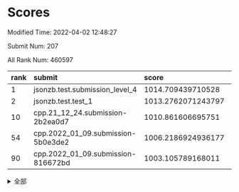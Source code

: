 # Scores

Modified Time: 2022-04-02 12:48:27

Submit Num: 207

All Rank Num: 460597

| rank |               submit               |       score        |       sigma        | pk_num |
| :--- | :--------------------------------- | :----------------- | :----------------- | :----- |
| 1    | jsonzb.test.submission_level_4     | 1014.709439710528  | 0.8309275509144541 | 8899   |
| 2    | jsonzb.test.test_1                 | 1013.2762071243797 | 0.7972163547483826 | 8907   |
| 10   | cpp.21_12_24.submission-2b2ea0d7   | 1010.861606695751  | 0.767678404238685  | 8901   |
| 54   | cpp.2022_01_09.submission-5b0e3de2 | 1006.2186924936177 | 0.740411259566893  | 8902   |
| 90   | cpp.2022_01_09.submission-816672bd | 1003.105789168011  | 0.7253499079680464 | 8899   |


<details>
<summary>全部</summary>

| rank |                 submit                 |       score        |       sigma        | pk_num |
| :--- | :------------------------------------- | :----------------- | :----------------- | :----- |
| 1    | jsonzb.test.submission_level_4         | 1014.709439710528  | 0.8309275509144541 | 8899   |
| 2    | jsonzb.test.test_1                     | 1013.2762071243797 | 0.7972163547483826 | 8907   |
| 3    | gobigger.level_3.submission_level_3_31 | 1011.6254857551485 | 0.7664234195520144 | 8900   |
| 4    | gobigger.level_3.submission_level_3_16 | 1011.6078131469068 | 0.7760326730897559 | 8900   |
| 5    | gobigger.level_3.submission_level_3_4  | 1011.331025324073  | 0.7612788216680161 | 8903   |
| 6    | gobigger.level_3.submission_level_3_37 | 1011.1036977832168 | 0.7693330195728808 | 8901   |
| 7    | gobigger.level_3.submission_level_3_47 | 1011.0690840810031 | 0.7585259479680508 | 8901   |
| 8    | gobigger.level_3.submission_level_3_19 | 1010.9644011374514 | 0.775864333484267  | 8901   |
| 9    | gobigger.level_3.submission_level_3_15 | 1010.8779919340966 | 0.7733380465188696 | 8900   |
| 10   | cpp.21_12_24.submission-2b2ea0d7       | 1010.861606695751  | 0.767678404238685  | 8901   |
| 11   | gobigger.level_3.submission_level_3_5  | 1010.8364604776331 | 0.7607353216603295 | 8900   |
| 12   | gobigger.level_3.submission_level_3_24 | 1010.7925964965173 | 0.7594415513414342 | 8899   |
| 13   | gobigger.level_3.submission_level_3_48 | 1010.7165579095858 | 0.761020844817812  | 8896   |
| 14   | gobigger.level_3.submission_level_3_23 | 1010.5767860817457 | 0.7759490170914431 | 8903   |
| 15   | gobigger.level_3.submission_level_3_35 | 1010.5709378157517 | 0.7658873216175665 | 8902   |
| 16   | gobigger.level_3.submission_level_3_25 | 1010.5123280680908 | 0.77129140139192   | 8900   |
| 17   | gobigger.level_3.submission_level_3_12 | 1010.4629986261988 | 0.7558008760373632 | 8900   |
| 18   | gobigger.level_3.submission_level_3_7  | 1010.4506320710686 | 0.7538921929233352 | 8902   |
| 19   | gobigger.level_3.submission_level_3_45 | 1010.2771007880125 | 0.7355193054956048 | 8903   |
| 20   | gobigger.level_3.submission_level_3_39 | 1010.2697143564533 | 0.7657263962179077 | 8897   |
| 21   | gobigger.level_3.submission_level_3_9  | 1010.1437119328624 | 0.8022680061755029 | 8899   |
| 22   | gobigger.level_3.submission_level_3_20 | 1010.1414099012617 | 0.7591263868254366 | 8896   |
| 23   | gobigger.level_3.submission_level_3_30 | 1010.1232020042918 | 0.7559870756326298 | 8905   |
| 24   | gobigger.level_3.submission_level_3_27 | 1009.9678930086923 | 0.7500539016936933 | 8900   |
| 25   | gobigger.level_3.submission_level_3_10 | 1009.9590994564148 | 0.7441325629031994 | 8900   |
| 26   | gobigger.level_3.submission_level_3_28 | 1009.9412328822484 | 0.7555962535711499 | 8898   |
| 27   | gobigger.level_3.submission_level_3_44 | 1009.9241749803954 | 0.7485715474674782 | 8904   |
| 28   | gobigger.level_3.submission_level_3_22 | 1009.9190687696064 | 0.7415408461547274 | 8906   |
| 29   | gobigger.level_3.submission_level_3_8  | 1009.8951011458678 | 0.7516885769572678 | 8901   |
| 30   | gobigger.level_3.submission_level_3_2  | 1009.8319578732314 | 0.7624768446652626 | 8899   |
| 31   | gobigger.level_3.submission_level_3_33 | 1009.82935781005   | 0.740515623984298  | 8900   |
| 32   | gobigger.level_3.submission_level_3_42 | 1009.8101013742122 | 0.7702227334800136 | 8900   |
| 33   | gobigger.level_3.submission_level_3_41 | 1009.7409158083453 | 0.7429772696964352 | 8897   |
| 34   | gobigger.level_3.submission_level_3_13 | 1009.6586303482449 | 0.7454219057518106 | 8901   |
| 35   | gobigger.level_3.submission_level_3_29 | 1009.5705065239375 | 0.7430290224306423 | 8899   |
| 36   | gobigger.level_3.submission_level_3_34 | 1009.5029598942006 | 0.7660705763701786 | 8903   |
| 37   | gobigger.level_3.submission_level_3_17 | 1009.5023845448053 | 0.7652551972786356 | 8900   |
| 38   | gobigger.level_3.submission_level_3_26 | 1009.4992695114469 | 0.7606384825533422 | 8901   |
| 39   | gobigger.level_3.submission_level_3_14 | 1009.463307047771  | 0.7584594996638871 | 8903   |
| 40   | gobigger.level_3.submission_level_3_0  | 1009.4404846681621 | 0.7776481108461535 | 8905   |
| 41   | gobigger.level_3.submission_level_3_1  | 1009.4395590950678 | 0.7589918839293596 | 8895   |
| 42   | gobigger.level_3.submission_level_3_43 | 1009.4078804403371 | 0.7794689956830337 | 8897   |
| 43   | gobigger.level_3.submission_level_3_6  | 1009.3547567633237 | 0.7425548004314475 | 8896   |
| 44   | gobigger.level_3.submission_level_3_11 | 1009.3311712403568 | 0.739017536493564  | 8900   |
| 45   | gobigger.level_3.submission_level_3_3  | 1009.271623529429  | 0.754750173659912  | 8898   |
| 46   | gobigger.level_3.submission_level_3_32 | 1009.2165899590094 | 0.7470572810438328 | 8902   |
| 47   | gobigger.level_3.submission_level_3_38 | 1009.2160449565242 | 0.7458709104080806 | 8903   |
| 48   | gobigger.level_3.submission_level_3_46 | 1009.0811837065723 | 0.7483855183087333 | 8902   |
| 49   | gobigger.level_3.submission_level_3_21 | 1009.0070724262085 | 0.753206381425084  | 8903   |
| 50   | gobigger.level_3.submission_level_3_40 | 1008.9932016339808 | 0.741841871246602  | 8900   |
| 51   | gobigger.level_3.submission_level_3_49 | 1008.7394483481575 | 0.7424106076724755 | 8905   |
| 52   | gobigger.level_3.submission_level_3_18 | 1008.7142615507173 | 0.7637038578423601 | 8898   |
| 53   | gobigger.level_3.submission_level_3_36 | 1007.9897428638287 | 0.762284788897802  | 8902   |
| 54   | cpp.2022_01_09.submission-5b0e3de2     | 1006.2186924936177 | 0.740411259566893  | 8902   |
| 55   | gobigger.level_1.submission_level_1_20 | 1004.8473393485585 | 0.7251549229192708 | 8902   |
| 56   | gobigger.level_1.submission_level_1_1  | 1004.6871200919353 | 0.7004782867501951 | 8904   |
| 57   | gobigger.level_1.submission_level_1_17 | 1004.6219947840989 | 0.7190142141443046 | 8902   |
| 58   | gobigger.level_1.submission_level_1_9  | 1004.4863496118263 | 0.7298827007149667 | 8898   |
| 59   | gobigger.level_1.submission_level_1_47 | 1004.4479462475758 | 0.7110610493187088 | 8898   |
| 60   | gobigger.level_1.submission_level_1_11 | 1004.4401329539569 | 0.7149250400395761 | 8899   |
| 61   | gobigger.level_1.submission_level_1_35 | 1004.4027828528415 | 0.7193208610345933 | 8901   |
| 62   | gobigger.level_1.submission_level_1_49 | 1004.2284677809238 | 0.7180246422843676 | 8903   |
| 63   | gobigger.level_1.submission_level_1_36 | 1004.1675967406564 | 0.7126017511145639 | 8900   |
| 64   | gobigger.level_1.submission_level_1_0  | 1004.1494725006919 | 0.7175603314694422 | 8900   |
| 65   | gobigger.level_1.submission_level_1_2  | 1004.080199281826  | 0.7121511831599446 | 8904   |
| 66   | gobigger.level_1.submission_level_1_7  | 1004.0408472260203 | 0.7303409678124049 | 8897   |
| 67   | gobigger.level_1.submission_level_1_41 | 1004.0378581052025 | 0.7237539105240158 | 8895   |
| 68   | gobigger.level_1.submission_level_1_26 | 1003.9882958747745 | 0.7159778011406895 | 8896   |
| 69   | gobigger.level_1.submission_level_1_10 | 1003.9290753523856 | 0.7171127058307843 | 8900   |
| 70   | gobigger.level_1.submission_level_1_44 | 1003.8609852248213 | 0.7217912988945256 | 8899   |
| 71   | gobigger.level_1.submission_level_1_40 | 1003.8111343367383 | 0.7244059584527665 | 8895   |
| 72   | gobigger.level_1.submission_level_1_46 | 1003.7320949184456 | 0.71604866197271   | 8901   |
| 73   | gobigger.level_1.submission_level_1_29 | 1003.7009210549502 | 0.7317497533186216 | 8900   |
| 74   | gobigger.level_1.submission_level_1_3  | 1003.5776793597429 | 0.7091817094510151 | 8900   |
| 75   | gobigger.level_1.submission_level_1_45 | 1003.5437032065684 | 0.7094299826344935 | 8902   |
| 76   | gobigger.level_1.submission_level_1_33 | 1003.4403647495908 | 0.719045935646281  | 8899   |
| 77   | gobigger.level_1.submission_level_1_37 | 1003.4276030684166 | 0.7169971389634243 | 8903   |
| 78   | gobigger.level_1.submission_level_1_38 | 1003.4159795681243 | 0.7138855418663659 | 8902   |
| 79   | gobigger.level_1.submission_level_1_6  | 1003.3882560468813 | 0.719202483464779  | 8905   |
| 80   | gobigger.level_1.submission_level_1_18 | 1003.3845474447747 | 0.7217951318346562 | 8903   |
| 81   | gobigger.level_1.submission_level_1_5  | 1003.3364250493861 | 0.7217586568085993 | 8897   |
| 82   | gobigger.level_1.submission_level_1_19 | 1003.3333674755175 | 0.7172899842280855 | 8900   |
| 83   | gobigger.level_1.submission_level_1_34 | 1003.3078915664047 | 0.7136303299613063 | 8904   |
| 84   | gobigger.level_1.submission_level_1_4  | 1003.2861998518495 | 0.7107916773785689 | 8898   |
| 85   | gobigger.level_1.submission_level_1_28 | 1003.2494807802514 | 0.70754987405217   | 8900   |
| 86   | gobigger.level_1.submission_level_1_12 | 1003.2366326548394 | 0.7071497517439618 | 8899   |
| 87   | gobigger.level_1.submission_level_1_22 | 1003.1868160984112 | 0.713684885572193  | 8897   |
| 88   | gobigger.level_1.submission_level_1_14 | 1003.1589483617014 | 0.7121198850213221 | 8898   |
| 89   | gobigger.level_1.submission_level_1_31 | 1003.1321210455973 | 0.7167260616551    | 8891   |
| 90   | cpp.2022_01_09.submission-816672bd     | 1003.105789168011  | 0.7253499079680464 | 8899   |
| 91   | gobigger.level_1.submission_level_1_21 | 1002.9236286711819 | 0.7117450482000898 | 8904   |
| 92   | gobigger.level_1.submission_level_1_48 | 1002.9125386986851 | 0.7187843469440292 | 8900   |
| 93   | gobigger.level_1.submission_level_1_16 | 1002.703819241493  | 0.7136162982295176 | 8897   |
| 94   | gobigger.level_1.submission_level_1_24 | 1002.7032087922115 | 0.7172798939809027 | 8899   |
| 95   | gobigger.level_1.submission_level_1_30 | 1002.6865921713227 | 0.7116614998617703 | 8901   |
| 96   | gobigger.level_1.submission_level_1_43 | 1002.6493415564676 | 0.720337170580357  | 8902   |
| 97   | gobigger.level_1.submission_level_1_39 | 1002.5354743992656 | 0.7152072462209388 | 8903   |
| 98   | gobigger.level_1.submission_level_1_27 | 1002.5187328150643 | 0.7158193375907447 | 8901   |
| 99   | gobigger.level_1.submission_level_1_25 | 1002.5066836029222 | 0.7180432295477359 | 8900   |
| 100  | gobigger.level_1.submission_level_1_15 | 1002.4683016529617 | 0.7190643112933246 | 8905   |
| 101  | gobigger.level_1.submission_level_1_32 | 1002.4374977645911 | 0.7132664415519547 | 8901   |
| 102  | gobigger.level_1.submission_level_1_23 | 1002.3869265377607 | 0.7064874820142032 | 8899   |
| 103  | gobigger.level_1.submission_level_1_8  | 1002.3486633826784 | 0.7150547167775719 | 8905   |
| 104  | gobigger.level_1.submission_level_1_42 | 1002.1778070324599 | 0.7142242374955176 | 8898   |
| 105  | gobigger.level_1.submission_level_1_13 | 1001.7519940364962 | 0.7082234992250594 | 8906   |
| 106  | gobigger.random.submission_random_11   | 996.6715526490095  | 0.7092518771635196 | 8901   |
| 107  | gobigger.random.submission_random_31   | 996.6584254404067  | 0.6972580829750867 | 8898   |
| 108  | gobigger.random.submission_random_1    | 996.6262171257039  | 0.703485830425873  | 8898   |
| 109  | gobigger.random.submission_random_6    | 996.5654275488421  | 0.7062630008718197 | 8899   |
| 110  | gobigger.random.submission_random_29   | 996.562774954635   | 0.706008500158703  | 8904   |
| 111  | gobigger.random.submission_random_9    | 996.4990666916434  | 0.7063709352899223 | 8896   |
| 112  | gobigger.random.submission_random_36   | 996.4145098665155  | 0.7016872633520592 | 8897   |
| 113  | gobigger.random.submission_random_49   | 996.4128139474149  | 0.719171162561604  | 8899   |
| 114  | gobigger.random.submission_random_30   | 996.4045954641027  | 0.7068893109991874 | 8903   |
| 115  | gobigger.random.submission_random_25   | 996.3155711188882  | 0.7095139646707593 | 8900   |
| 116  | gobigger.random.submission_random_33   | 996.2894988409694  | 0.7208227296618575 | 8899   |
| 117  | gobigger.random.submission_random_2    | 996.2862579781657  | 0.7023006759589752 | 8898   |
| 118  | gobigger.random.submission_random_38   | 996.2789304336168  | 0.7033823726917915 | 8900   |
| 119  | gobigger.random.submission_random_48   | 996.2612731124466  | 0.701537158108253  | 8903   |
| 120  | gobigger.random.submission_random_42   | 996.2530288301452  | 0.7124976050953544 | 8903   |
| 121  | gobigger.random.submission_random_23   | 996.2391388137632  | 0.716455229364927  | 8900   |
| 122  | gobigger.random.submission_random_3    | 996.2149619358217  | 0.7218057308032195 | 8903   |
| 123  | gobigger.random.submission_random_10   | 996.1921149287068  | 0.7086912831970181 | 8898   |
| 124  | gobigger.random.submission_random_32   | 996.1893078321567  | 0.7084053055593921 | 8900   |
| 125  | gobigger.random.submission_random_21   | 996.1522791046824  | 0.721416189215776  | 8903   |
| 126  | gobigger.random.submission_random_37   | 996.1454895163112  | 0.7212238545936576 | 8899   |
| 127  | gobigger.random.submission_random_17   | 996.1157516527919  | 0.7044634311313973 | 8905   |
| 128  | gobigger.random.submission_random_12   | 996.1006478950079  | 0.7083772601209396 | 8895   |
| 129  | gobigger.random.submission_random_5    | 996.0986926417303  | 0.7127862990506451 | 8900   |
| 130  | gobigger.random.submission_random_15   | 996.0837262488036  | 0.7127462287657864 | 8901   |
| 131  | gobigger.random.submission_random_14   | 996.0681747172428  | 0.7082847639106838 | 8906   |
| 132  | gobigger.random.submission_random_41   | 996.0657833780961  | 0.7117449874415688 | 8898   |
| 133  | gobigger.random.submission_random_19   | 996.0116050115919  | 0.7171147278881925 | 8898   |
| 134  | gobigger.random.submission_random_4    | 995.9328099808131  | 0.6986099965455242 | 8901   |
| 135  | gobigger.random.submission_random_44   | 995.9149038970223  | 0.7076898545804057 | 8902   |
| 136  | gobigger.random.submission_random_35   | 995.9006536426466  | 0.7066232352648906 | 8902   |
| 137  | gobigger.random.submission_random_43   | 995.893519136161   | 0.7172063091485594 | 8907   |
| 138  | gobigger.random.submission_random_24   | 995.8272843840571  | 0.7008142840996057 | 8901   |
| 139  | gobigger.random.submission_random_45   | 995.8159267725425  | 0.7088003253632227 | 8900   |
| 140  | gobigger.random.submission_random_18   | 995.7930715854716  | 0.7107188330066924 | 8897   |
| 141  | gobigger.random.submission_random_13   | 995.7569057246133  | 0.7171805908892863 | 8900   |
| 142  | gobigger.random.submission_random_16   | 995.7559537268395  | 0.7008179785734725 | 8904   |
| 143  | gobigger.random.submission_random_39   | 995.7163674717928  | 0.70157261637393   | 8900   |
| 144  | gobigger.random.submission_random_8    | 995.7026388739503  | 0.7300702887758185 | 8902   |
| 145  | gobigger.random.submission_random_27   | 995.5159365818469  | 0.6969084422142232 | 8903   |
| 146  | gobigger.random.submission_random_7    | 995.4868643852149  | 0.7171354188147996 | 8900   |
| 147  | gobigger.random.submission_random_26   | 995.4316761714124  | 0.7210035824635411 | 8898   |
| 148  | gobigger.random.submission_random_46   | 995.4258075956291  | 0.7215143008789157 | 8900   |
| 149  | gobigger.random.submission_random_20   | 995.4058698257148  | 0.7184583275808415 | 8898   |
| 150  | gobigger.random.submission_random_28   | 995.4043424883909  | 0.712034280042201  | 8905   |
| 151  | gobigger.random.submission_random_0    | 995.359733914909   | 0.7135575866972874 | 8900   |
| 152  | gobigger.random.submission_random_22   | 995.2732236524319  | 0.7279824874448045 | 8901   |
| 153  | gobigger.random.submission_random_34   | 995.0514135243313  | 0.719198456000728  | 8901   |
| 154  | gobigger.random.submission_random_47   | 994.9961084316046  | 0.7130474972503643 | 8901   |
| 155  | gobigger.level_2.submission_level_2_43 | 994.9783903782876  | 0.7153057592018149 | 8902   |
| 156  | gobigger.random.submission_random_40   | 994.7164377267651  | 0.7100006578705853 | 8896   |
| 157  | gobigger.level_2.submission_level_2_35 | 994.6126071558438  | 0.73218630663007   | 8901   |
| 158  | gobigger.level_2.submission_level_2_36 | 994.6106454363044  | 0.7230360564304461 | 8902   |
| 159  | gobigger.level_2.submission_level_2_10 | 993.500301152898   | 0.7306061849862804 | 8896   |
| 160  | gobigger.level_2.submission_level_2_40 | 993.38252331273    | 0.7362088572892151 | 8897   |
| 161  | gobigger.level_2.submission_level_2_27 | 993.2968945851338  | 0.7321055631790979 | 8902   |
| 162  | gobigger.level_2.submission_level_2_32 | 992.9897105834037  | 0.7621681621948101 | 8905   |
| 163  | gobigger.level_2.submission_level_2_31 | 992.9804113368556  | 0.7421702754808983 | 8901   |
| 164  | gobigger.level_2.submission_level_2_46 | 992.9759086923107  | 0.7434741532383999 | 8901   |
| 165  | gobigger.level_2.submission_level_2_41 | 992.8938908089068  | 0.737537354149415  | 8904   |
| 166  | gobigger.level_2.submission_level_2_16 | 992.886386836862   | 0.7399456149359215 | 8899   |
| 167  | gobigger.level_2.submission_level_2_37 | 992.8442782910787  | 0.7475688526194204 | 8902   |
| 168  | gobigger.level_2.submission_level_2_49 | 992.7280736436012  | 0.7479127207506234 | 8900   |
| 169  | gobigger.level_2.submission_level_2_5  | 992.7095888009376  | 0.7479780870139588 | 8900   |
| 170  | gobigger.level_2.submission_level_2_30 | 992.5647420740763  | 0.7422465133039217 | 8900   |
| 171  | gobigger.level_2.submission_level_2_11 | 992.4359065017595  | 0.7349123383807055 | 8899   |
| 172  | gobigger.level_2.submission_level_2_12 | 992.4088762926273  | 0.754246753194116  | 8900   |
| 173  | gobigger.level_2.submission_level_2_19 | 992.4026321817898  | 0.7353285332246342 | 8904   |
| 174  | gobigger.level_2.submission_level_2_18 | 992.3842532632451  | 0.7344094791971901 | 8904   |
| 175  | gobigger.level_2.submission_level_2_34 | 992.3588236127193  | 0.753967159020915  | 8898   |
| 176  | gobigger.level_2.submission_level_2_4  | 992.2613427372596  | 0.7434340522662285 | 8899   |
| 177  | gobigger.level_2.submission_level_2_15 | 992.205288964341   | 0.7552432093065052 | 8898   |
| 178  | gobigger.level_2.submission_level_2_7  | 992.1883937345763  | 0.7410565645953245 | 8901   |
| 179  | gobigger.level_2.submission_level_2_14 | 992.1752714852531  | 0.7380744965398277 | 8901   |
| 180  | gobigger.level_2.submission_level_2_3  | 992.1442672051973  | 0.7369691004848401 | 8906   |
| 181  | gobigger.level_2.submission_level_2_6  | 992.1305231833151  | 0.754444972350724  | 8901   |
| 182  | gobigger.level_2.submission_level_2_24 | 992.1161212177459  | 0.7549288717206876 | 8904   |
| 183  | gobigger.level_2.submission_level_2_47 | 992.091456814862   | 0.750780843193989  | 8898   |
| 184  | gobigger.level_2.submission_level_2_45 | 991.8961909477342  | 0.7422975282600245 | 8905   |
| 185  | gobigger.level_2.submission_level_2_33 | 991.8869323270249  | 0.7513176276194167 | 8898   |
| 186  | gobigger.level_2.submission_level_2_21 | 991.6881472415043  | 0.7536881750318927 | 8901   |
| 187  | gobigger.level_2.submission_level_2_8  | 991.6530999364073  | 0.7552372126627598 | 8895   |
| 188  | gobigger.level_2.submission_level_2_26 | 991.6445404686126  | 0.7805905994108012 | 8900   |
| 189  | gobigger.level_2.submission_level_2_44 | 991.6157682280983  | 0.7476954677698735 | 8896   |
| 190  | gobigger.level_2.submission_level_2_13 | 991.5548785400347  | 0.7468752422169374 | 8898   |
| 191  | gobigger.level_2.submission_level_2_28 | 991.5191535781526  | 0.7615274434439046 | 8903   |
| 192  | gobigger.level_2.submission_level_2_48 | 991.4985270993835  | 0.7615876757200782 | 8899   |
| 193  | gobigger.level_2.submission_level_2_1  | 991.377903594387   | 0.7445276000472991 | 8902   |
| 194  | gobigger.level_2.submission_level_2_0  | 991.3197652990009  | 0.7372247122989224 | 8900   |
| 195  | gobigger.level_2.submission_level_2_20 | 991.3187969444326  | 0.7536140431157673 | 8903   |
| 196  | gobigger.level_2.submission_level_2_25 | 991.1394820914533  | 0.75252286669904   | 8900   |
| 197  | gobigger.level_2.submission_level_2_2  | 991.0247896203018  | 0.7659227746549185 | 8895   |
| 198  | gobigger.level_2.submission_level_2_9  | 990.9956655676175  | 0.7548200353626445 | 8896   |
| 199  | gobigger.level_2.submission_level_2_39 | 990.8461458019211  | 0.7538291576173117 | 8895   |
| 200  | gobigger.level_2.submission_level_2_17 | 990.7609336534576  | 0.7660527389126414 | 8898   |
| 201  | gobigger.level_2.submission_level_2_29 | 990.7177905077208  | 0.7599067366805379 | 8904   |
| 202  | gobigger.level_2.submission_level_2_22 | 990.5589826420053  | 0.7588495993604393 | 8900   |
| 203  | gobigger.level_2.submission_level_2_38 | 990.5510106903971  | 0.7608776081331037 | 8901   |
| 204  | gobigger.level_2.submission_level_2_23 | 990.2088192214962  | 0.7645846870060817 | 8899   |
| 205  | gobigger.level_2.submission_level_2_42 | 990.2016935360061  | 0.7759715780282166 | 8905   |
| 206  | gobigger.none.submission_none_0        | 979.1457618419666  | 1.376165715874952  | 8902   |
| 207  | gobigger.none.submission_none_1        | 974.0846325258357  | 1.785088309036453  | 8901   |

</details>